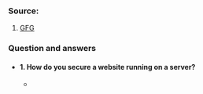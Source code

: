 ### Source:
1. [GFG](https://www.geeksforgeeks.org/networking-interview-questions/)

### Question and answers

* #### 1. How do you secure a website running on a server?
	* 
